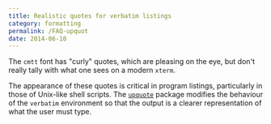 ```yaml
---
title: Realistic quotes for verbatim listings
category: formatting
permalink: /FAQ-upquot
date: 2014-06-10
---
```


The `cmtt` font has "curly" quotes,
which are pleasing on the eye, but don't really tally with what one
sees on a modern 
`xterm`.

The appearance of these quotes is critical in program listings,
particularly in those of Unix-like shell scripts.  The
[`upquote`](https://ctan.org/pkg/upquote) package modifies the behaviour of the
`verbatim` environment so that the output is a clearer
representation of what the user must type.

